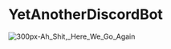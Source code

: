 # YetAnotherDiscordBot
![300px-Ah_Shit,_Here_We_Go_Again](https://github.com/Jojojihn/YetAnotherDiscordBot/assets/59710154/c6330128-f4ff-4a0e-9833-16b6dca06545)


